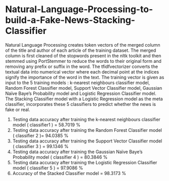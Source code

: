 # Natural-Language-Processing-to-build-a-Fake-News-Stacking-Classifier
Natural Language Processing creates token vectors of the merged column of the title and author of each article of the training dataset. The merged column is first cleaned of the stopwords present in the nltk toolkit and then stemmed using PortStemmer to reduce the words to their original form and removing any prefix or suffix in the word. The tfidfvectorizer converts the textual data into numerical vector where each decimal point at the indices signify the importance of the word in the text. 
The training vector is given as input to the 5 training models : k-nearest neighbours classifier model, Random Forest Classifier model, Support Vector Classifier model, Gaussian Naïve Baye’s Probability model and Logistic Regression Classifier model. The Stacking Classifier model with a Logistic Regression model as the meta classifier, incorporates these 5 classifiers to predict whether the news is fake or real.

1.	Testing data accuracy after training the k-nearest neighbours classifier model ( classifier1 ) = 58.7019 % 
2.	Testing data accuracy after training the Random Forest Classifier model ( classifier 2 )= 94.0385 % 
3.	Testing data accuracy after training the Support Vector Classifier model ( classifier 3 ) = 99.1346 % 
4.	Testing data accuracy after training the Gaussian Naïve Baye’s Probability model ( classifier 4 ) = 80.3846 % 
5.	Testing data accuracy after training the Logistic Regression Classifier model ( classifier 5 ) = 97.9086 % 
6.	Accuracy of the Stacked Classifier model = 98.3173 % 

 
 
 
 
 
 
 
  

